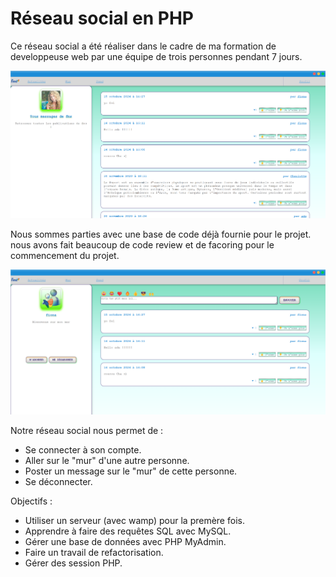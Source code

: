 # Réseau social en PHP

Ce réseau social a été réaliser dans le cadre de ma formation de developpeuse web par une équipe de trois personnes pendant 7 jours.

<p align="center">
  <img src="./RS-PHP/RS_news.png" alt="image du réseau social avec les actualités" width="600" height="auto"/>
</p>

Nous sommes parties avec une base de code déjà fournie pour le projet. nous avons fait beaucoup de code review et de facoring pour le commencement du projet.

<p align="center">
  <img src="./RS-PHP/RS_wall.png" alt="image du réseau social avec son mur" width="600px" height="auto"/>
</p>

Notre réseau social nous permet de :
  - Se connecter à son compte.
  - Aller sur le "mur" d'une autre personne.
  - Poster un message sur le "mur" de cette personne.
  - Se déconnecter.

Objectifs :
- Utiliser un serveur (avec wamp) pour la premère fois.
- Apprendre à faire des requêtes SQL avec MySQL.
- Gérer une base de données avec PHP MyAdmin.
- Faire un travail de refactorisation.
- Gérer des session PHP.

